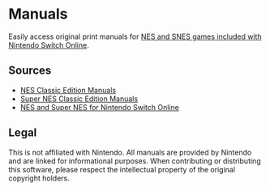 # Manuals

Easily access original print manuals for [NES and SNES games included with Nintendo Switch Online](https://www.nintendo.com/switch/online-service/nes/).

## Sources

- [NES Classic Edition Manuals](https://www.nintendo.co.jp/clv/manuals/en/index.html)
- [Super NES Classic Edition Manuals](https://www.nintendo.co.jp/clvs/manuals/en_us/index.html)
- [NES and Super NES for Nintendo Switch Online](https://www.nintendo.com/switch/online-service/nes/)

## Legal

This is not affiliated with Nintendo. All manuals are provided by Nintendo and are linked for informational purposes. When contributing or distributing this software, please respect the intellectual property of the original copyright holders.
